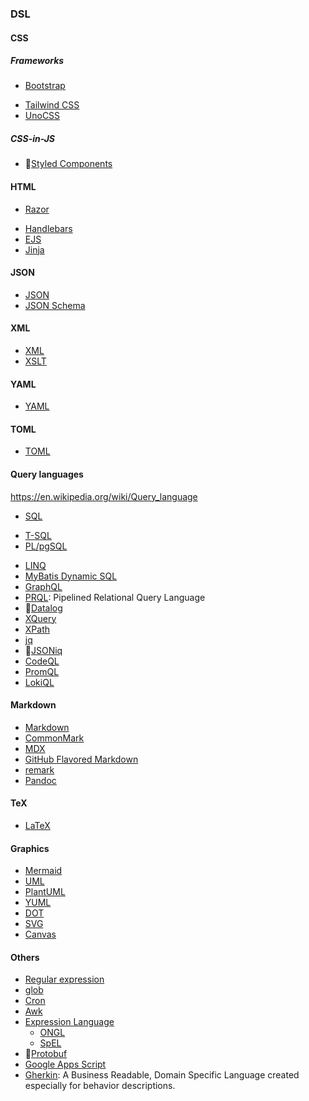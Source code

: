 ### DSL

#### CSS


<!-- ##### Preprocessors

- [Less](http://lesscss.org/)
- [Sass](https://sass-lang.com/)
- [Stylus](https://stylus-lang.com/)
- [PostCSS](https://postcss.org/) -->
<!-- - [CSS Blocks](https://css-blocks.com/) -->

##### Frameworks

- [Bootstrap](https://getbootstrap.com/)
<!-- - [Bulma](https://bulma.io/) -->
- [Tailwind CSS](https://tailwindcss.com/)
- [UnoCSS](https://unocss.dev/)


##### CSS-in-JS

- 👀[Styled Components](https://styled-components.com/)
<!-- - [Emotion](https://emotion.sh/)
- [Linaria](https://linaria.dev/) -->


#### HTML


- [Razor](https://docs.microsoft.com/en-us/aspnet/core/mvc/views/razor?view=aspnetcore-5.0)
<!-- - [Pug](https://pugjs.org/)1 -->
- [Handlebars](https://handlebarsjs.com/)
- [EJS](https://ejs.co/)
  <!-- - [Mustache](https://mustache.github.io/) -->
  <!-- - [Liquid](https://shopify.github.io/liquid/) -->
  <!-- - [Nunjucks](https://mozilla.github.io/nunjucks/) -->
  <!-- - [Twig](https://twig.symfony.com/) -->
  <!-- - [Haml](https://haml.info/) -->
  <!-- - [Slim](https://slim-template.github.io/) -->
  <!-- - [Blade](https://laravel.com/docs/blade) -->
  <!-- - [Django](https://www.djangoproject.com/) -->
- [Jinja](https://jinja.palletsprojects.com/)
<!-- - [Thymeleaf](https://www.thymeleaf.org/) -->

#### JSON

- [JSON](https://www.json.org/)
- [JSON Schema](https://json-schema.org/)
<!-- - [JSON-LD](https://json-ld.org/)
- [JSON5](https://json5.org/)

- [JSONata](https://jsonata.org/)
- [JSON-RPC](https://www.jsonrpc.org/) -->

#### XML

- [XML](https://www.w3.org/XML/)
- [XSLT](https://www.w3.org/TR/xslt-30/)
  <!-- - [XProc](https://www.w3.org/TR/xproc/) -->
  <!-- - [XForms](https://www.w3.org/TR/xforms/) -->
  <!-- - [XInclude](https://www.w3.org/TR/xinclude/) -->
  <!-- - [XLink](https://www.w3.org/TR/xlink11/) -->
  <!-- - [XPointer](https://www.w3.org/TR/xptr-framework/)  -->

#### YAML

- [YAML](https://yaml.org/)

#### TOML

- [TOML](https://toml.io/)

#### Query languages

https://en.wikipedia.org/wiki/Query_language

- [SQL](https://www.iso.org/standard/63555.html)
<!-- - [PL/SQL](https://docs.oracle.com/en/database/oracle/oracle-database/19/lnpls/index.html) -->
- [T-SQL](https://docs.microsoft.com/en-us/sql/t-sql/language-reference?view=sql-server-ver15)
- [PL/pgSQL](https://www.postgresql.org/docs/13/plpgsql.html)
<!-- - [PL/Python](https://www.postgresql.org/docs/13/plpython.html) -->
- [LINQ](https://docs.microsoft.com/en-us/dotnet/csharp/programming-guide/concepts/linq/)
- [MyBatis Dynamic SQL](https://github.com/mybatis/mybatis-dynamic-sql)
- [GraphQL](https://graphql.org/)
- [PRQL](https://prql-lang.org/): Pipelined Relational Query Language
- 👀[Datalog](https://en.wikipedia.org/wiki/Datalog)
- [XQuery](https://www.w3.org/TR/xquery-31/)
- [XPath](https://www.w3.org/TR/xpath-31/)
- [jq](https://stedolan.github.io/jq/)
- 👀[JSONiq](https://www.jsoniq.org/)
- [CodeQL](https://securitylab.github.com/tools/codeql)
- [PromQL](https://prometheus.io/docs/prometheus/latest/querying/basics/)
- [LokiQL](https://grafana.com/docs/loki/latest/logql/)

#### Markdown

- [Markdown](https://www.markdownguide.org/)
- [CommonMark](https://commonmark.org/)
- [MDX](https://mdxjs.com/)
- [GitHub Flavored Markdown](https://github.github.com/gfm/)
- [remark](https://remark.js.org/)
- [Pandoc](https://pandoc.org/)
  <!-- - [MDTest](https://github.com/michelf/mdtest/) -->
  <!-- - [GitBook](https://docs.gitbook.com/) -->
  <!-- - 👀[AsciiDoc](https://asciidoc.org/) -->
  <!-- - [reStructuredText](https://docutils.sourceforge.io/rst.html)
  <!-- - [Org](https://orgmode.org/) -->

#### TeX

- [LaTeX](https://www.latex-project.org/)
  <!-- - [MathJax](https://www.mathjax.org/) -->
  <!-- - [KaTeX](https://katex.org/) -->
  <!-- - [AsciiMath](http://asciimath.org/) -->
  <!-- - [MathML](https://www.w3.org/Math/) -->

#### Graphics

- [Mermaid](https://mermaid-js.github.io/mermaid/#/)
- [UML](https://www.omg.org/spec/UML/2.5.1/)
- [PlantUML](https://plantuml.com/)
- [YUML](https://yuml.me/)
- [DOT](https://graphviz.org/doc/info/lang.html)
- [SVG](https://www.w3.org/Graphics/SVG/)
- [Canvas](https://developer.mozilla.org/en-US/docs/Web/API/Canvas_API)

<!-- #### Web

- [WebAssembly](https://webassembly.org/)
- [Web Components](https://www.webcomponents.org/) -->

<!-- - [WebRTC](https://webrtc.org/)
- [WebGL](https://www.khronos.org/webgl/)
- [WebGPU](https://www.w3.org/TR/webgpu/)
- [WebGPU Shading Language](https://www.w3.org/TR/WGSL/)
- [WebGPU Compute Shading Language](https://www.w3.org/TR/WGSL/)
- [WebGPU Ray Tracing Shading Language](https://www.w3.org/TR/WGSL/)
- [WebGPU Transformation Shading Language](https://www.w3.org/TR/WGSL/)
- [WebGPU Fragment Shading Language](https://www.w3.org/TR/WGSL/)
- [WebGPU Vertex Shading Language](https://www.w3.org/TR/WGSL/) -->

#### Others

- [Regular expression](https://en.wikipedia.org/wiki/Regular_expression)
- [glob](<https://en.wikipedia.org/wiki/Glob_(programming)>)
- [Cron](https://en.wikipedia.org/wiki/Cron)
- [Awk](https://www.gnu.org/software/gawk/manual/gawk.html)
- [Expression Language](https://en.wikipedia.org/wiki/Jakarta_Expression_Language)
  - [ONGL](https://en.wikipedia.org/wiki/OGNL)
  - [SpEL](https://docs.spring.io/spring-framework/reference/core/expressions.html)
- 👀[Protobuf](https://developers.google.com/protocol-buffers)
- [Google Apps Script](https://developers.google.com/apps-script)
- [Gherkin](https://cucumber.io/docs/gherkin/): A Business Readable, Domain Specific Language created especially for behavior descriptions.
<!-- - 👀[Apache Thrift](https://thrift.apache.org/) -->
